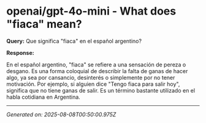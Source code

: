 # openai/gpt-4o-mini - What does "fiaca" mean?

**Query:** Que significa "fiaca" en el español argentino?



**Response:**

En el español argentino, "fiaca" se refiere a una sensación de pereza o desgano. Es una forma coloquial de describir la falta de ganas de hacer algo, ya sea por cansancio, desinterés o simplemente por no tener motivación. Por ejemplo, si alguien dice "Tengo fiaca para salir hoy", significa que no tiene ganas de salir. Es un término bastante utilizado en el habla cotidiana en Argentina.

---
*Generated on: 2025-08-08T00:50:00.975Z*
